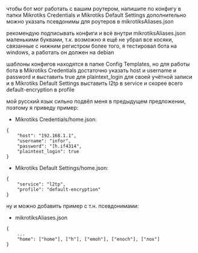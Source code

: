 чтобы бот мог работать с вашим роутером, напишите по конфигу в папки Mikrotiks Credentials и Mikrotiks Default Settings
дополнительно можно указать псевдонимы для роутеров в mikrotiksAliases.json

рекомендую подписывать конфиги и всё внутри mikrotiksAliases.json маленькими буквами, т.к. возможно я ещё не убрал все косяки, связанные с нижним регистром
более того, я тестировал бота на windows, а работать он должен на debian

шаблоны конфигов находятся в папке Config Templates, но для работы бота в Mikrotiks Credentials достаточно указать host и username и password и выставить true для plaintext_login для своей учётной записи и в Mikrotiks Default Settings выставить l2tp в service и скорее всего default-encryption в profile

мой русский язык сильно подвёл меня в предыдущем предложении, поэтому я приведу пример:
* Mikrotiks Credentials/home.json:
```
{
    "host": "192.168.1.1",
    "username": "infor",
    "password": "[h.if4314",
    "plaintext_login": true
}
```
* Mikrotiks Default Settings/home.json:
```
{
    "service": "l2tp",
    "profile": "default-encryption"
}
```

ну и можно добавить пример с т.н. псевдонимами:
* mikrotiksAliases.json
```
{
    ...
    "home": ["home"], ["h"], ["emoh"], ["enoch"], ["лох"]
}
